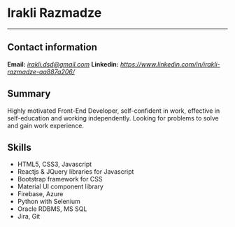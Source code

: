 # Irakli Razmadze
---

## Contact information
**Email:** *irakli.dsd@gmail.com*
**Linkedin:** *https://www.linkedin.com/in/irakli-razmadze-aa887a206/*


## Summary

Highly motivated Front-End Developer, self-confident in work, effective in self-education and working independently. Looking for problems to solve and gain work experience.

## Skills
+ HTML5, CSS3, Javascript
+ Reactjs & JQuery libraries for Javascript
+ Bootstrap framework for CSS
+ Material UI component library
+ Firebase, Azure
+ Python with Selenium 
+ Oracle RDBMS, MS SQL
+ Jira, Git